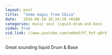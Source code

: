 ```yaml
---
layout: post
title:  "Some magic from Ibiza"
date:   2016-08-10 16:24:28 +0100
categories: music soul liquid-drum-and-bass
video: true
vid_link: //www.youtube.com/embed/hT_hnY-gBrk
---
```


Great sounding liquid Drum & Base
